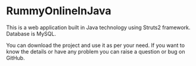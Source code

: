 # RummyOnlineInJava

This is a web application built in Java technology using Struts2 framework. Database is MySQL.

You can download the project and use it as per your need. If you want to know the details or have any problem you can raise a question or bug on GitHub.

